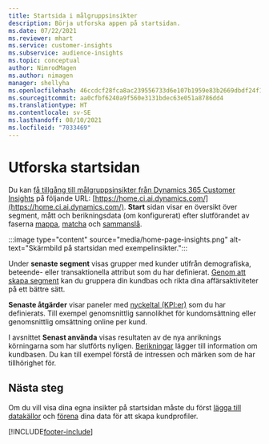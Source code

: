 ```yaml
---
title: Startsida i målgruppsinsikter
description: Börja utforska appen på startsidan.
ms.date: 07/22/2021
ms.reviewer: mhart
ms.service: customer-insights
ms.subservice: audience-insights
ms.topic: conceptual
author: NimrodMagen
ms.author: nimagen
manager: shellyha
ms.openlocfilehash: 46ccdcf28fca8ac239556733d6e107b1959e83b2669dbdf24f143a525e8d28d3
ms.sourcegitcommit: aa0cfbf6240a9f560e3131bdec63e051a8786dd4
ms.translationtype: HT
ms.contentlocale: sv-SE
ms.lasthandoff: 08/10/2021
ms.locfileid: "7033469"
---
```

# <a name="explore-the-home-page"></a>Utforska startsidan

Du kan [få tillgång till målgruppsinsikter från Dynamics 365 Customer Insights](https://home.ci.ai.dynamics.com/) på följande URL: [https://home.ci.ai.dynamics.com/](https://home.ci.ai.dynamics.com/).
**Start** sidan visar en översikt över segment, mått och berikningsdata (om konfigurerat) efter slutförandet av faserna [mappa](map-entities.md), [matcha](match-entities.md) och [sammanslå](merge-entities.md).

:::image type="content" source="media/home-page-insights.png" alt-text="Skärmbild på startsidan med exempelinsikter.":::

Under **senaste segment** visas grupper med kunder utifrån demografiska, beteende- eller transaktionella attribut som du har definierat. [Genom att skapa segment](segments.md) kan du gruppera din kundbas och rikta dina affärsaktiviteter på ett bättre sätt.

**Senaste åtgärder** visar paneler med [nyckeltal (KPI:er)](measures.md) som du har definierats. Till exempel genomsnittlig sannolikhet för kundomsättning eller genomsnittlig omsättning online per kund.

I avsnittet **Senast använda** visas resultaten av de nya anriknings körningarna som har slutförts nyligen. [Berikningar](enrichment-hub.md) lägger till information om kundbasen. Du kan till exempel förstå de intressen och märken som de har tillhörighet för.

## <a name="next-step"></a>Nästa steg

Om du vill visa dina egna insikter på startsidan måste du först [lägga till datakällor](data-sources.md) och [förena](data-unification.md) dina data för att skapa kundprofiler.

[!INCLUDE[footer-include](../includes/footer-banner.md)]